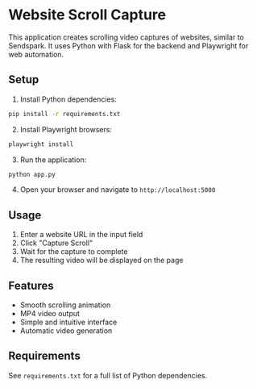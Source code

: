# Website Scroll Capture

This application creates scrolling video captures of websites, similar to Sendspark. It uses Python with Flask for the backend and Playwright for web automation.

## Setup

1. Install Python dependencies:
```bash
pip install -r requirements.txt
```

2. Install Playwright browsers:
```bash
playwright install
```

3. Run the application:
```bash
python app.py
```

4. Open your browser and navigate to `http://localhost:5000`

## Usage

1. Enter a website URL in the input field
2. Click "Capture Scroll"
3. Wait for the capture to complete
4. The resulting video will be displayed on the page

## Features

- Smooth scrolling animation
- MP4 video output
- Simple and intuitive interface
- Automatic video generation

## Requirements

See `requirements.txt` for a full list of Python dependencies.
